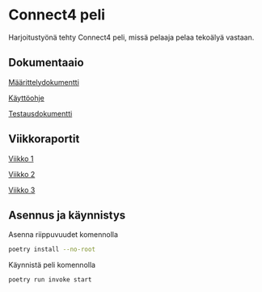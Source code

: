 # Connect4 peli
Harjoitustyönä tehty Connect4 peli, missä pelaaja pelaa tekoälyä vastaan.

## Dokumentaaio

[Määrittelydokumentti](./dokumentaatio/maarittelydokumentti.md)

[Käyttöohje](./dokumentaatio/kayttoohje.md)

[Testausdokumentti](./dokumentaatio/testausdokumentti.md)

## Viikkoraportit

[Viikko 1](./dokumentaatio/viikkoraportit/viikko1.md)

[Viikko 2](./dokumentaatio/viikkoraportit/viikko2.md)

[Viikko 3](./dokumentaatio/viikkoraportit/viikko3.md)

## Asennus ja käynnistys

Asenna riippuvuudet komennolla

```bash
poetry install --no-root
```

Käynnistä peli komennolla

```bash
poetry run invoke start
```